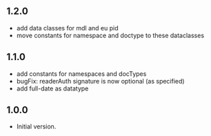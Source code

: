 ## 1.2.0
- add data classes for mdl and eu pid
- move constants for namespace and doctype to these dataclasses

## 1.1.0

- add constants for namespaces and docTypes
- bugFix: readerAuth signature is now optional (as specified)
- add full-date as datatype

## 1.0.0

- Initial version.

